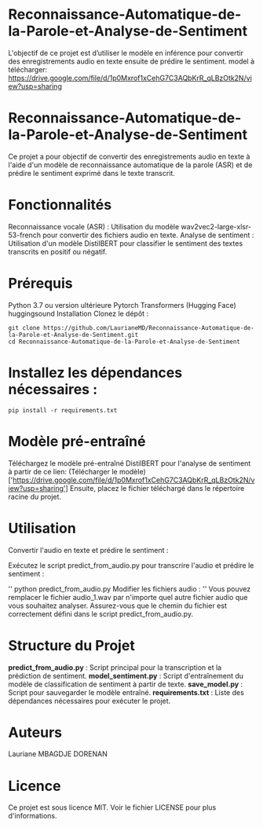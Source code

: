 # Reconnaissance-Automatique-de-la-Parole-et-Analyse-de-Sentiment
L'objectif de ce projet est d’utiliser le modèle en inférence pour convertir des enregistrements audio en texte ensuite de prédire le sentiment. 
model à télécharger: https://drive.google.com/file/d/1p0Mxrof1xCehG7C3AQbKrR_qLBzOtk2N/view?usp=sharing


# Reconnaissance-Automatique-de-la-Parole-et-Analyse-de-Sentiment
Ce projet a pour objectif de convertir des enregistrements audio en texte à l'aide d'un modèle de reconnaissance automatique de la parole (ASR) et de prédire le sentiment exprimé dans le texte transcrit.

# Fonctionnalités
Reconnaissance vocale (ASR) : Utilisation du modèle wav2vec2-large-xlsr-53-french pour convertir des fichiers audio en texte.
Analyse de sentiment : Utilisation d'un modèle DistilBERT pour classifier le sentiment des textes transcrits en positif ou négatif.

# Prérequis

Python 3.7 ou version ultérieure
Pytorch
Transformers (Hugging Face)
huggingsound
Installation
Clonez le dépôt :

```
git clone https://github.com/LaurianeMD/Reconnaissance-Automatique-de-la-Parole-et-Analyse-de-Sentiment.git
cd Reconnaissance-Automatique-de-la-Parole-et-Analyse-de-Sentiment
```

# Installez les dépendances nécessaires :

```
pip install -r requirements.txt
```
# Modèle pré-entraîné
Téléchargez le modèle pré-entraîné DistilBERT pour l'analyse de sentiment à partir de ce lien: (Télécharger le modèle)['https://drive.google.com/file/d/1p0Mxrof1xCehG7C3AQbKrR_qLBzOtk2N/view?usp=sharing']
Ensuite, placez le fichier téléchargé dans le répertoire racine du projet.

# Utilisation
Convertir l'audio en texte et prédire le sentiment :

Exécutez le script predict_from_audio.py pour transcrire l'audio et prédire le sentiment :

''
python predict_from_audio.py
Modifier les fichiers audio :
''
Vous pouvez remplacer le fichier audio_1.wav par n'importe quel autre fichier audio que vous souhaitez analyser. Assurez-vous que le chemin du fichier est correctement défini dans le script predict_from_audio.py.

# Structure du Projet
**predict_from_audio.py** : Script principal pour la transcription et la prédiction de sentiment.
**model_sentiment.py** : Script d'entraînement du modèle de classification de sentiment à partir de texte.
**save_model.py** : Script pour sauvegarder le modèle entraîné.
**requirements.txt** : Liste des dépendances nécessaires pour exécuter le projet.

# Auteurs
Lauriane MBAGDJE DORENAN

# Licence
Ce projet est sous licence MIT. Voir le fichier LICENSE pour plus d'informations.